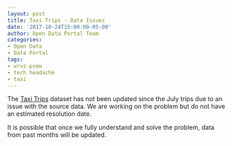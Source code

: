 ```yaml
---
layout: post
title: Taxi Trips - Data Issues
date: '2017-10-24T15:00:00-05:00'
author: Open Data Portal Team
categories:
- Open Data
- Data Portal
tags:
- wrvz-psew
- tech headache
- taxi
---
```

The [Taxi Trips](https://data.cityofchicago.org/d/wrvz-psew) dataset has not been updated since the July trips due to an issue with the source data. We are working on the problem but do not have an estimated resolution date.

It is possible that once we fully understand and solve the problem, data from past months will be updated.
